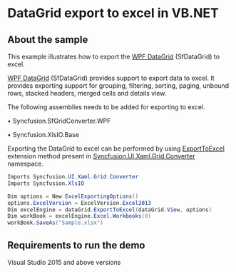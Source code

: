 # DataGrid export to excel in VB.NET
## About the sample

This example illustrates how to export the [WPF DataGrid](https://www.syncfusion.com/wpf-ui-controls/datagrid) (SfDataGrid) to excel.

[WPF DataGrid](https://www.syncfusion.com/wpf-ui-controls/datagrid) (SfDataGrid) provides support to export data to excel. It provides exporting support for grouping, filtering, sorting, paging, unbound rows, stacked headers, merged cells and details view.

The following assemblies needs to be added for exporting to excel.

•	Syncfusion.SfGridConverter.WPF

•	Syncfusion.XlsIO.Base

Exporting the DataGrid to excel can be performed by using [ExportToExcel](http://help.syncfusion.com/cr/cref_files/wpf/Syncfusion.SfGridConverter.WPF~Syncfusion.UI.Xaml.Grid.Converter.GridExcelExportExtension~ExportToExcel.html) extension method present in [Syncfusion.UI.Xaml.Grid.Converter](http://help.syncfusion.com/cr/cref_files/wpf/webtoc.html) namespace.

```c#
Imports Syncfusion.UI.Xaml.Grid.Converter
Imports Syncfusion.XlsIO

Dim options = New ExcelExportingOptions()
options.ExcelVersion = ExcelVersion.Excel2013
Dim excelEngine = dataGrid.ExportToExcel(dataGrid.View, options)
Dim workBook = excelEngine.Excel.Workbooks(0)
workBook.SaveAs("Sample.xlsx")
```
## Requirements to run the demo
Visual Studio 2015 and above versions
